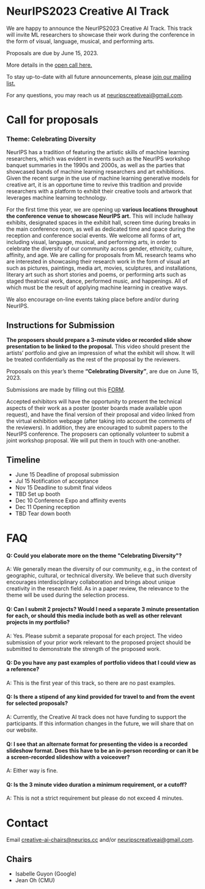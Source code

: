# NeurIPS2023 Creative AI Track
We are happy to announce the NeurIPS2023 Creative AI Track. This track will invite ML researchers to showcase their work during the conference in the form of visual, language, musical, and performing arts.

Proposals are due by June 15, 2023.

More details in the [open call here.](https://neurips.cc/Conferences/2023/CallForCreativeAI)

To stay up-to-date with all future announcements, please [join our mailing list.](https://neuripscreativeai.substack.com/?utm_source=substack&utm_medium=web&utm_campaign=substack_profile)

For any questions, you may reach us at [neuripscreativeai@gmail.com](mailto:neuripscreativeai@gmail.com).


# Call for proposals
### Theme: Celebrating Diversity

NeurIPS has a tradition of featuring the artistic skills of machine learning researchers, which was evident in events such as the NeurIPS workshop banquet summaries in the 1990s and 2000s, as well as the parties that showcased bands of machine learning researchers and art exhibitions. Given the recent surge in the use of machine learning generative models for creative art, it is an opportune time to revive this tradition and provide researchers with a platform to exhibit their creative tools and artwork that leverages machine learning technology.

For the first time this year, we are opening up **various locations throughout the conference venue to showcase NeurIPS art.** This will include hallway exhibits, designated spaces in the exhibit hall, screen time during breaks in the main conference room, as well as dedicated time and space during the reception and conference social events. We welcome all forms of art, including visual, language, musical, and performing arts, in order to celebrate the diversity of our community across gender, ethnicity, culture, affinity, and age. We are calling for proposals from ML research teams who are interested in showcasing their research work in the form of visual art such as pictures, paintings, media art, movies, sculptures, and installations, literary art such as short stories and poems, or performing arts such as staged theatrical work, dance, performed music, and happenings. All of which must be the result of applying machine learning in creative ways.

We also encourage on-line events taking place before and/or during NeurIPS.


## Instructions for Submission

**The proposers should prepare a 3-minute video or recorded slide show presentation to be linked to the proposal.** This video should present the artists’ portfolio and give an impression of what the exhibit will show. It will be treated confidentially as the rest of the proposal by the reviewers. 

Proposals on this year’s theme **“Celebrating Diversity”**, are due on June 15, 2023.

Submissions are made by filling out this [FORM](https://docs.google.com/forms/d/1Fw0XUJ84R6kP4QigiI9-2boycRqpzQCiRfbNRda37SY/edit).

Accepted exhibitors will have the opportunity to present the technical aspects of their work as a poster (poster boards made available upon request), and have the final version of their proposal and video linked from the virtual exhibition webpage (after taking into account the comments of the reviewers). In addition, they are encouraged to submit papers to the NeurIPS conference. The proposers can optionally volunteer to submit a joint workshop proposal. We will put them in touch with one-another.

## Timeline
- June 15 Deadline of proposal submission
- Jul 15 Notification of acceptance
- Nov 15 Deadline to submit final videos
- TBD Set up booth
- Dec 10 Conference Expo and affinity events
- Dec 11 Opening reception
- TBD Tear down booth

# FAQ

#### Q: Could you elaborate more on the theme "Celebrating Diversity"?
A: We generally mean the diversity of our community, e.g., in the context of geographic, cultural, or technical diversity. We believe that such diversity encourages interdisciplinary collaboration and brings about unique creativity in the research field. As in a paper review, the relevance to the theme will be used during the selection process.  
 
#### Q: Can I submit 2 projects? Would I need a separate 3 minute presentation for each, or should this media include both as well as other relevant projects in my portfolio? 
A: Yes. Please submit a separate proposal for each project. The video submission of your prior work relevant to the proposed project should be submitted to demonstrate the strength of the proposed work. 
 
#### Q: Do you have any past examples of portfolio videos that I could view as a reference?
A: This is the first year of this track, so there are no past examples. 

#### Q: Is there a stipend of any kind provided for travel to and from the event for selected proposals?
A: Currently, the Creative AI track does not have funding to support the participants. If this information changes in the future, we will share that on our website. 

#### Q: I see that an alternate format for presenting the video is a recorded slideshow format. Does this have to be an in-person recording or can it be a screen-recorded slideshow with a voiceover?
A: Either way is fine.

#### Q: Is the 3 minute video duration a minimum requirement, or a cutoff? 
A: This is not a strict requirement but please do not exceed 4 minutes.


# Contact
Email [creative-ai-chairs@neurips.cc](mailto:creative-ai-chairs@neurips.cc) and/or [neuripscreativeai@gmail.com](mailto:neuripscreativeai@gmail.com).

## Chairs
- Isabelle Guyon (Google)
- Jean Oh (CMU)


